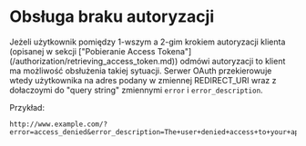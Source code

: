 # Obsługa braku autoryzacji

Jeżeli użytkownik pomiędzy 1-wszym a 2-gim krokiem autoryzacji klienta (opisanej w sekcji ["Pobieranie Access Tokena"] (/authorization/retrieving_access_token.md)) odmówi autoryzacji to klient ma możliwość obsłużenia takiej sytuacji. Serwer OAuth przekierowuje wtedy użytkownika na adres podany w zmiennej REDIRECT_URI wraz z dołaczoymi do "query string" zmiennymi `error` i `error_description`.

Przykład:

```
http://www.example.com/?error=access_denied&error_description=The+user+denied+access+to+your+application
```